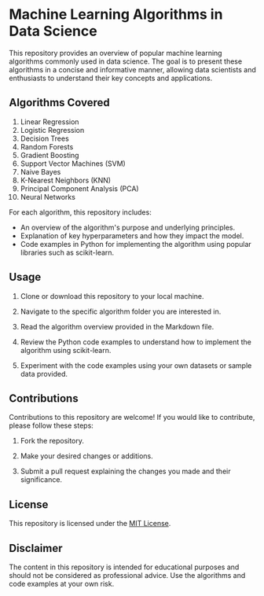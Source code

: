 # Machine Learning Algorithms in Data Science

This repository provides an overview of popular machine learning algorithms commonly used in data science. The goal is to present these algorithms in a concise and informative manner, allowing data scientists and enthusiasts to understand their key concepts and applications.

## Algorithms Covered

1. Linear Regression
2. Logistic Regression
3. Decision Trees
4. Random Forests
5. Gradient Boosting
6. Support Vector Machines (SVM)
7. Naive Bayes
8. K-Nearest Neighbors (KNN)
9. Principal Component Analysis (PCA)
10. Neural Networks

For each algorithm, this repository includes:

- An overview of the algorithm's purpose and underlying principles.
- Explanation of key hyperparameters and how they impact the model.
- Code examples in Python for implementing the algorithm using popular libraries such as scikit-learn.

## Usage

1. Clone or download this repository to your local machine.

2. Navigate to the specific algorithm folder you are interested in.

3. Read the algorithm overview provided in the Markdown file.

4. Review the Python code examples to understand how to implement the algorithm using scikit-learn.

5. Experiment with the code examples using your own datasets or sample data provided.

## Contributions

Contributions to this repository are welcome! If you would like to contribute, please follow these steps:

1. Fork the repository.

2. Make your desired changes or additions.

3. Submit a pull request explaining the changes you made and their significance.

## License

This repository is licensed under the [MIT License](LICENSE).

## Disclaimer

The content in this repository is intended for educational purposes and should not be considered as professional advice. Use the algorithms and code examples at your own risk.
